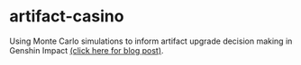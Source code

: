 # artifact-casino

Using Monte Carlo simulations to inform artifact upgrade decision making in Genshin Impact [(click here for blog post)](https://medium.com/@adam.scaachi/the-artifact-casino-872d4e011505 "The Artifact Casino").
